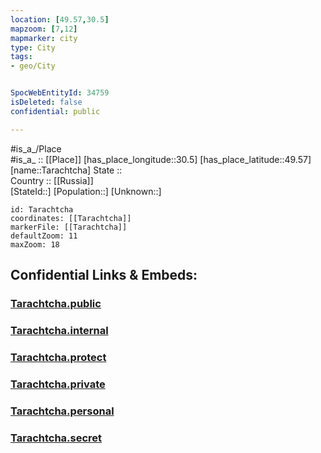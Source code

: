 ```yaml
---
location: [49.57,30.5] 
mapzoom: [7,12] 
mapmarker: city 
type: City
tags:
- geo/City


SpocWebEntityId: 34759
isDeleted: false
confidential: public

---
```

#is_a_/Place  
#is_a_ :: [[Place]] 
[has_place_longitude::30.5] 
[has_place_latitude::49.57] 
[name::Tarachtcha] 
State ::  
Country :: [[Russia]]  
[StateId::] 
[Population::] 
[Unknown::] 


```leaflet
id: Tarachtcha
coordinates: [[Tarachtcha]] 
markerFile: [[Tarachtcha]] 
defaultZoom: 11 
maxZoom: 18
```


## Confidential Links & Embeds: 

### [Tarachtcha.public](/_public/\Earth\Continent\Europe\Europe~East\Ukraine\Regions~Ukraine\Kiev\CityTarachtcha.public.md) 

### [Tarachtcha.internal](/_internal/\Earth\Continent\Europe\Europe~East\Ukraine\Regions~Ukraine\Kiev\CityTarachtcha.internal.md) 

### [Tarachtcha.protect](/_protect/\Earth\Continent\Europe\Europe~East\Ukraine\Regions~Ukraine\Kiev\CityTarachtcha.protect.md) 

### [Tarachtcha.private](/_private/\Earth\Continent\Europe\Europe~East\Ukraine\Regions~Ukraine\Kiev\CityTarachtcha.private.md) 

### [Tarachtcha.personal](/_personal/\Earth\Continent\Europe\Europe~East\Ukraine\Regions~Ukraine\Kiev\CityTarachtcha.personal.md) 

### [Tarachtcha.secret](/_secret/\Earth\Continent\Europe\Europe~East\Ukraine\Regions~Ukraine\Kiev\CityTarachtcha.secret.md)

